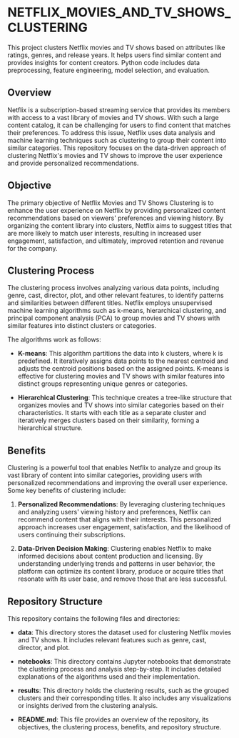 # NETFLIX_MOVIES_AND_TV_SHOWS_CLUSTERING
This project clusters Netflix movies and TV shows based on attributes like ratings, genres, and release years. It helps users find similar content and provides insights for content creators. Python code includes data preprocessing, feature engineering, model selection, and evaluation.




## Overview

Netflix is a subscription-based streaming service that provides its members with access to a vast library of movies and TV shows. With such a large content catalog, it can be challenging for users to find content that matches their preferences. To address this issue, Netflix uses data analysis and machine learning techniques such as clustering to group their content into similar categories. This repository focuses on the data-driven approach of clustering Netflix's movies and TV shows to improve the user experience and provide personalized recommendations.

## Objective

The primary objective of Netflix Movies and TV Shows Clustering is to enhance the user experience on Netflix by providing personalized content recommendations based on viewers' preferences and viewing history. By organizing the content library into clusters, Netflix aims to suggest titles that are more likely to match user interests, resulting in increased user engagement, satisfaction, and ultimately, improved retention and revenue for the company.

## Clustering Process

The clustering process involves analyzing various data points, including genre, cast, director, plot, and other relevant features, to identify patterns and similarities between different titles. Netflix employs unsupervised machine learning algorithms such as k-means, hierarchical clustering, and principal component analysis (PCA) to group movies and TV shows with similar features into distinct clusters or categories.

The algorithms work as follows:

- **K-means**: This algorithm partitions the data into k clusters, where k is predefined. It iteratively assigns data points to the nearest centroid and adjusts the centroid positions based on the assigned points. K-means is effective for clustering movies and TV shows with similar features into distinct groups representing unique genres or categories.

- **Hierarchical Clustering**: This technique creates a tree-like structure that organizes movies and TV shows into similar categories based on their characteristics. It starts with each title as a separate cluster and iteratively merges clusters based on their similarity, forming a hierarchical structure.

## Benefits

Clustering is a powerful tool that enables Netflix to analyze and group its vast library of content into similar categories, providing users with personalized recommendations and improving the overall user experience. Some key benefits of clustering include:

1. **Personalized Recommendations**: By leveraging clustering techniques and analyzing users' viewing history and preferences, Netflix can recommend content that aligns with their interests. This personalized approach increases user engagement, satisfaction, and the likelihood of users continuing their subscriptions.

2. **Data-Driven Decision Making**: Clustering enables Netflix to make informed decisions about content production and licensing. By understanding underlying trends and patterns in user behavior, the platform can optimize its content library, produce or acquire titles that resonate with its user base, and remove those that are less successful.

## Repository Structure

This repository contains the following files and directories:

- **data**: This directory stores the dataset used for clustering Netflix movies and TV shows. It includes relevant features such as genre, cast, director, and plot.

- **notebooks**: This directory contains Jupyter notebooks that demonstrate the clustering process and analysis step-by-step. It includes detailed explanations of the algorithms used and their implementation.

- **results**: This directory holds the clustering results, such as the grouped clusters and their corresponding titles. It also includes any visualizations or insights derived from the clustering analysis.

- **README.md**: This file provides an overview of the repository, its objectives, the clustering process, benefits, and repository structure.


